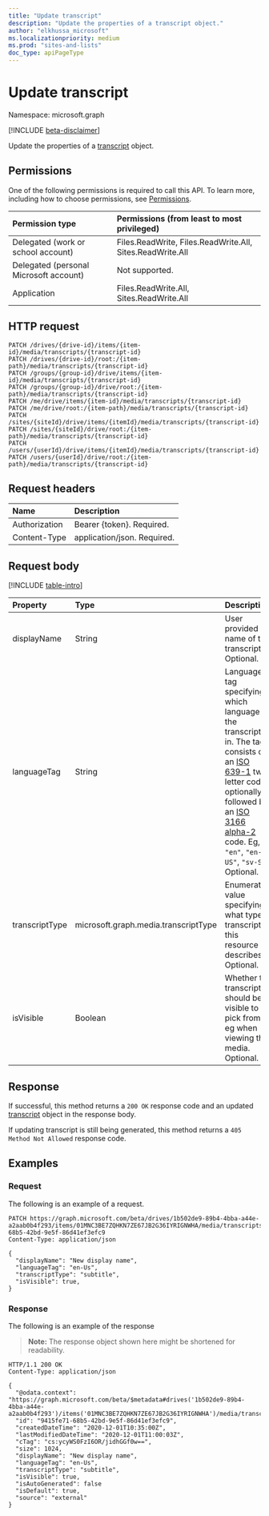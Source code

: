 ```yaml
---
title: "Update transcript"
description: "Update the properties of a transcript object."
author: "elkhussa_microsoft"
ms.localizationpriority: medium
ms.prod: "sites-and-lists"
doc_type: apiPageType
---
```


# Update transcript
Namespace: microsoft.graph

[!INCLUDE [beta-disclaimer](../../includes/beta-disclaimer.md)]

Update the properties of a [transcript](../resources/transcript.md) object.

## Permissions
One of the following permissions is required to call this API. To learn more, including how to choose permissions, see [Permissions](/graph/permissions-reference).

|Permission type|Permissions (from least to most privileged)|
|:---|:---|
|Delegated (work or school account)|Files.ReadWrite, Files.ReadWrite.All, Sites.ReadWrite.All|
|Delegated (personal Microsoft account) | Not supported.    |
|Application|Files.ReadWrite.All, Sites.ReadWrite.All|

## HTTP request

<!-- {
  "blockType": "ignored"
}
-->
``` http
PATCH /drives/{drive-id}/items/{item-id}/media/transcripts/{transcript-id}
PATCH /drives/{drive-id}/root:/{item-path}/media/transcripts/{transcript-id}
PATCH /groups/{group-id}/drive/items/{item-id}/media/transcripts/{transcript-id}
PATCH /groups/{group-id}/drive/root:/{item-path}/media/transcripts/{transcript-id}
PATCH /me/drive/items/{item-id}/media/transcripts/{transcript-id}
PATCH /me/drive/root:/{item-path}/media/transcripts/{transcript-id}
PATCH /sites/{siteId}/drive/items/{itemId}/media/transcripts/{transcript-id}
PATCH /sites/{siteId}/drive/root:/{item-path}/media/transcripts/{transcript-id}
PATCH /users/{userId}/drive/items/{itemId}/media/transcripts/{transcript-id}
PATCH /users/{userId}/drive/root:/{item-path}/media/transcripts/{transcript-id}
```

## Request headers
|Name|Description|
|:---|:---|
|Authorization|Bearer {token}. Required.|
|Content-Type|application/json. Required.|

## Request body
[!INCLUDE [table-intro](../../includes/update-property-table-intro.md)]

|Property|Type|Description|
|:---|:---|:---|
|displayName|String|User provided name of the transcript. Optional.|
|languageTag|String|Language tag specifying which language the transcript is in. The tag consists of an [ISO 639-1] two letter code, optionally followed by an [ISO 3166 alpha-2] code. Eg, `"en"`, `"en-US"`, `"sv-SE"`. Optional.|
|transcriptType|microsoft.graph.media.transcriptType|Enumeration value specifying what type of transcript this resource describes. Optional.|
|isVisible|Boolean|Whether the transcript should be visible to pick from, eg when viewing the media. Optional.|

[iso 639-1]: https://www.iso.org/iso-639-language-codes.html
[iso 3166 alpha-2]: https://www.iso.org/iso-3166-country-codes.html

## Response

If successful, this method returns a `200 OK` response code and an updated [transcript](../resources/transcript.md) object in the response body.

If updating transcript is still being generated, this method returns a `405 Method Not Allowed` response code.

## Examples

### Request
The following is an example of a request.
<!-- {
  "blockType": "request",
  "name": "update_transcript"
}
-->
``` http
PATCH https://graph.microsoft.com/beta/drives/1b502de9-89b4-4bba-a44e-a2aab0b4f293/items/01MNC3BE7ZQHKN7ZE67JB2G36IYRIGNWHA/media/transcripts/9415fe71-68b5-42bd-9e5f-86d41ef3efc9
Content-Type: application/json

{
  "displayName": "New display name",
  "languageTag": "en-Us",
  "transcriptType": "subtitle",
  "isVisible": true,
}
```

### Response
The following is an example of the response
>**Note:** The response object shown here might be shortened for readability.
<!-- {
  "blockType": "response",
  "truncated": true
}
-->
``` http
HTTP/1.1 200 OK
Content-Type: application/json

{
  "@odata.context": "https://graph.microsoft.com/beta/$metadata#drives('1b502de9-89b4-4bba-a44e-a2aab0b4f293')/items('01MNC3BE7ZQHKN7ZE67JB2G36IYRIGNWHA')/media/transcripts/$entity",
  "id": "9415fe71-68b5-42bd-9e5f-86d41ef3efc9",
  "createdDateTime": "2020-12-01T10:35:00Z",
  "lastModifiedDateTime": "2020-12-01T11:00:03Z",
  "cTag": "cs:ycyWS0FzI6OR/jidhGGf0w==",
  "size": 1024,
  "displayName": "New display name",
  "languageTag": "en-Us",
  "transcriptType": "subtitle",
  "isVisible": true,
  "isAutoGenerated": false
  "isDefault": true,
  "source": "external"
}
```

